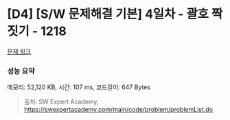 # [D4] [S/W 문제해결 기본] 4일차 - 괄호 짝짓기 - 1218 

[문제 링크](https://swexpertacademy.com/main/code/problem/problemDetail.do?contestProbId=AV14eWb6AAkCFAYD) 

### 성능 요약

메모리: 52,120 KB, 시간: 107 ms, 코드길이: 647 Bytes



> 출처: SW Expert Academy, https://swexpertacademy.com/main/code/problem/problemList.do